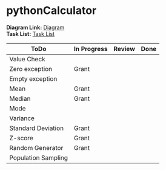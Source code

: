 # pythonCalculator

**Diagram Link:** [Diagram](/diagram.md)  
**Task List:** [Task List](/tasklist.md)

| ToDo                | In Progress | Review | Done |
|---------------------|-------------|--------|------|
| Value Check         |             |        |      |
| Zero exception      |    Grant    |        |      |
| Empty exception     |             |        |      |
| Mean                |    Grant    |        |      |
| Median              |    Grant    |        |      |
| Mode                |             |        |      |
| Variance            |             |        |      |
| Standard Deviation  |    Grant    |        |      |
| Z-score             |    Grant    |        |      |
| Random Generator    |    Grant    |        |      |
| Population Sampling |             |        |      |
